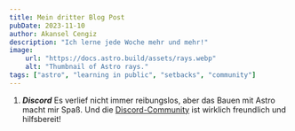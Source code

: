 ```yaml
---
title: Mein dritter Blog Post
pubDate: 2023-11-10
author: Akansel Cengiz
description: "Ich lerne jede Woche mehr und mehr!"
image:
    url: "https://docs.astro.build/assets/rays.webp"
    alt: "Thumbnail of Astro rays."
tags: ["astro", "learning in public", "setbacks", "community"]
---
```


1. ***Discord***
Es verlief nicht immer reibungslos, aber das Bauen mit Astro macht mir Spaß. Und die [Discord-Community](https://astro.build/chat) ist wirklich freundlich und hilfsbereit!